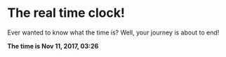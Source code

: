 # The real time clock!

Ever wanted to know what the time is? Well, your journey is about to end!

**The time is Nov 11, 2017, 03:26**
